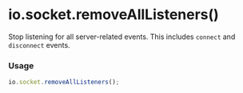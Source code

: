 # io.socket.removeAllListeners()

Stop listening for all server-related events.  This includes `connect` and `disconnect` events.

### Usage

```js
io.socket.removeAllListeners();
```

<docmeta name="displayName" value="io.socket.removeAllListeners()">
